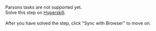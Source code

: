 Parsons tasks are not supported yet. <br>Solve this step on <a href="https://hyperskill.org/learn/step/16507">Hyperskill</a>. <br><br>After you have solved the step, click "Sync with Browser"  to move on.